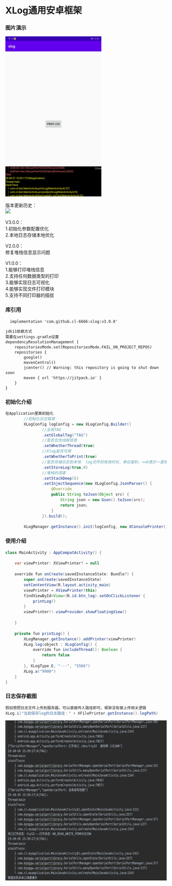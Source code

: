 # XLog通用安卓框架  

### 图片演示  
<img src="https://github.com/cl-6666/xlog/blob/master/img.png" width="300" height="500" alt="演示"/><br/>  


版本更新历史：  
[![](https://jitpack.io/v/cl-6666/xlog.svg)](https://jitpack.io/#cl-6666/xlog) 

V3.0.0：   
1.初始化参数配置优化  
2.本地日志存储本地优化

V2.0.0：   
修复堆栈信息显示问题

V1.0.0：    
1.能够打印堆栈信息  
2.支持任何数据类型的打印  
3.能够实现日志可视化   
4.能够实现文件打印模块   
5.支持不同打印器的插拔  



### 库引用  
```
  implementation 'com.github.cl-6666:xlog:v3.0.0'
```  
```
jdk11依赖方式
需要在settings.gradle设置
dependencyResolutionManagement {
    repositoriesMode.set(RepositoriesMode.FAIL_ON_PROJECT_REPOS)
    repositories {
        google()
        mavenCentral()
        jcenter() // Warning: this repository is going to shut down soon
        maven { url 'https://jitpack.io' }
    }
}
```
### 初始化介绍  
```java
在Application里面初始化
        //初始化日志框架
        XLogConfig logConfig = new XLogConfig.Builder()
                //全局TAG
                .setGlobalTag("TAG")
                //是否包含线程信息
                .setWhetherThread(true)
                //Xlog是否可用
                .setWhetherToPrint(true)
                //是否存储日志到本地  log文件的有效时长，单位毫秒，<=0表示一直有效
                .setStoreLog(true,0)
                //堆栈的深度
                .setStackDeep(5)
                .setInjectSequence(new XLogConfig.JsonParser() {
                    @Override
                    public String toJson(Object src) {
                        String json = new Gson().toJson(src);
                        return json;
                    }
                }).build();

        XLogManager.getInstance().init(logConfig, new XConsolePrinter());

```

### 使用介绍  
```java 
class MainActivity : AppCompatActivity() {

    var viewPrinter: XViewPrinter? = null
    
    override fun onCreate(savedInstanceState: Bundle?) {
        super.onCreate(savedInstanceState)
        setContentView(R.layout.activity_main)
        viewPrinter = XViewPrinter(this)
        findViewById<View>(R.id.btn_log).setOnClickListener {
            printLog()
        }
        viewPrinter!!.viewProvider.showFloatingView()

    }
    
    private fun printLog() {
        XLogManager.getInstance().addPrinter(viewPrinter)
        XLog.log(object : XLogConfig() {
            override fun includeThread(): Boolean {
                return false
            }
        }, XLogType.E, "---", "5566")
        XLog.a("9900")
    }
}
```
### 日志保存截图
```java
假如想把日志文件上传到服务器，可以直接传入路径即可，框架没有做上传相关逻辑
XLog.i("当前保存log的日志路径：" + XFilePrinter.getInstance().logPath)
```
<img src="https://github.com/cl-6666/xlog/blob/master/imglog.png" width="700" height="500" alt="演示"/><br/>  
